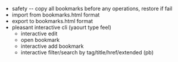 * safety -- copy all bookmarks before any operations, restore if fail
* import from bookmarks.html format
* export to bookmarks.html format
* pleasant interactive cli (yaourt type feel)
  * interactive edit
  * open bookmark
  * interactive add bookmark
  * interactive filter/search by tag/title/href/extended (pb)
